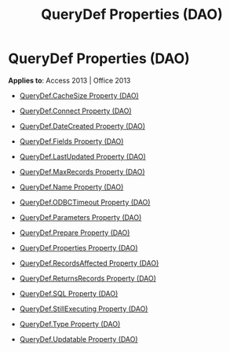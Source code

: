 ﻿---
title: QueryDef Properties (DAO)
TOCTitle: Properties
ms:assetid: 6b5687aa-1a67-4c3a-b9b4-ae90ada81326
ms:mtpsurl: https://msdn.microsoft.com/library/Dn142365(v=office.15)
ms:contentKeyID: 52072842
ms.date: 09/18/2015
mtps_version: v=office.15
---

# QueryDef Properties (DAO)


**Applies to**: Access 2013 | Office 2013



  - [QueryDef.CacheSize Property (DAO)](querydef-cachesize-property-dao.md)

  - [QueryDef.Connect Property (DAO)](querydef-connect-property-dao.md)

  - [QueryDef.DateCreated Property (DAO)](querydef-datecreated-property-dao.md)

  - [QueryDef.Fields Property (DAO)](querydef-fields-property-dao.md)

  - [QueryDef.LastUpdated Property (DAO)](querydef-lastupdated-property-dao.md)

  - [QueryDef.MaxRecords Property (DAO)](querydef-maxrecords-property-dao.md)

  - [QueryDef.Name Property (DAO)](querydef-name-property-dao.md)

  - [QueryDef.ODBCTimeout Property (DAO)](querydef-odbctimeout-property-dao.md)

  - [QueryDef.Parameters Property (DAO)](querydef-parameters-property-dao.md)

  - [QueryDef.Prepare Property (DAO)](querydef-prepare-property-dao.md)

  - [QueryDef.Properties Property (DAO)](querydef-properties-property-dao.md)

  - [QueryDef.RecordsAffected Property (DAO)](querydef-recordsaffected-property-dao.md)

  - [QueryDef.ReturnsRecords Property (DAO)](querydef-returnsrecords-property-dao.md)

  - [QueryDef.SQL Property (DAO)](querydef-sql-property-dao.md)

  - [QueryDef.StillExecuting Property (DAO)](querydef-stillexecuting-property-dao.md)

  - [QueryDef.Type Property (DAO)](querydef-type-property-dao.md)

  - [QueryDef.Updatable Property (DAO)](querydef-updatable-property-dao.md)

